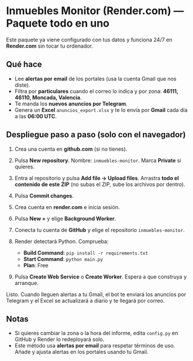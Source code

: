 # Inmuebles Monitor (Render.com) — Paquete todo en uno

Este paquete ya viene configurado con tus datos y funciona 24/7 en **Render.com** sin tocar tu ordenador.

## Qué hace
- Lee **alertas por email** de los portales (usa la cuenta Gmail que nos diste).
- Filtra por **particulares** cuando el correo lo indica y por zona: **46111, 46110, Moncada, Valencia**.
- Te manda los **nuevos anuncios por Telegram**.
- Genera un **Excel** `anuncios_export.xlsx` y te lo envía por **Gmail** cada día a las **06:00 UTC**.

## Despliegue paso a paso (solo con el navegador)
1. Crea una cuenta en **github.com** (si no tienes).
2. Pulsa **New repository**. Nombre: `inmuebles-monitor`. Marca **Private** si quieres.
3. Entra al repositorio y pulsa **Add file → Upload files**. Arrastra **todo el contenido de este ZIP** (no subas el ZIP, sube los archivos por dentro).
4. Pulsa **Commit changes**.

5. Crea cuenta en **render.com** e inicia sesión.
6. Pulsa **New +** y elige **Background Worker**.
7. Conecta tu cuenta de **GitHub** y elige el repositorio `inmuebles-monitor`.
8. Render detectará Python. Comprueba:
   - **Build Command**: `pip install -r requirements.txt`
   - **Start Command**: `python main.py`
   - **Plan**: Free
9. Pulsa **Create Web Service** o **Create Worker**. Espera a que construya y arranque.

Listo. Cuando lleguen alertas a tu Gmail, el bot te enviará los anuncios por Telegram y el Excel se actualizará a diario y te llegará por correo.

## Notas
- Si quieres cambiar la zona o la hora del informe, edita `config.py` en GitHub y Render lo redeployará solo.
- Este método usa **alertas por email** para respetar términos de uso. Añade y ajusta alertas en los portales usando tu Gmail. 


